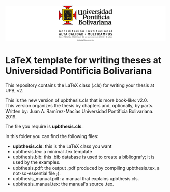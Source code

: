 ![Logo UPB](../img/logoUPB.png)

# LaTeX template for writing theses at Universidad Pontificia Bolivariana

This repository contains the LaTeX class (.cls) for writing your thesis at UPB, v2.

This is the new version of upbthesis.cls that is more book-like: v2.0.  
This version organizes the thesis by chapters and, optionally, by parts.  
Written by: Juan A. Ramírez-Macías
Universidad Pontificia Bolivariana.
2019.

The file you require is **upbthesis.cls**.

In this folder you can find the following files:
- **upbthesis.cls**: this is the LaTeX class you want
- upbthesis.tex: a minimal .tex template
- upbthesis.bib: this .bib database is used to create a bibliografy; it is used by the examples.
- upbthesis.pdf: the output .pdf produced by compiling upbthesis.tex, a not-so-essential file ;).
- upbthesis_manual.pdf: a manual that explains upbthesis.cls.
- upbthesis_manual.tex: the manual's source .tex.